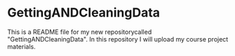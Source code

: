 # GettingANDCleaningData
This is a README file for my new repositorycalled "GettingANDCleaningData".
In this repository I will upload my course project materials.
